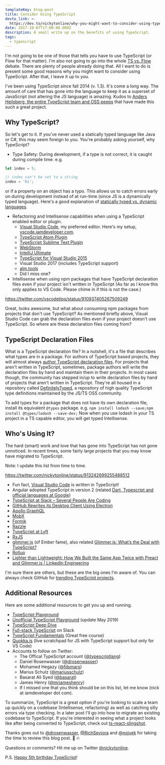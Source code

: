 ```yaml
---
templateKey: blog-post
title: Consider Using TypeScript
devto_link: >-
  https://dev.to/nickytonline/why-you-might-want-to-consider-using-typescript-6j3
date: 2017-10-07T17:00:00.000Z
description: A small write up on the benefits of using TypeScript.
tags:
  - typescript
---
```


I'm not going to be one of those that tells you have to use TypeScript (or Flow for that matter). I'm also not going to go into the whole [TS vs. Flow](https://www.google.ca/search?q=flow+vs.+typescript&rlz=1C5CHFA_enCA763CA763&oq=flow+vs.+typescript&aqs=chrome.0.0l4.3590j0j4&sourceid=chrome&ie=UTF-8) debate. There are plenty of people already doing that. All I want to do is present some good reasons why you might want to consider using TypeScript. After that, I leave it up to you.

I've been using TypeScript since fall 2014 (v. 1.3). It's come a long way. The amount of care that has gone into the language to keep it as a superset of JavaScript (not altering the JS language) is amazing. Kudos to [Anders Hejlsberg, the entire TypeScript team and OSS peeps](https://github.com/Microsoft/TypeScript/graphs/contributors) that have made this such a great project.

## Why TypeScript?

So let's get to it. If you've never used a statically typed language like Java or C#, this may seem foreign to you. You're probably asking yourself, why TypeScript?

- Type Safety: During development, if a type is not correct, it is caught during compile time. e.g.

```javascript
let index = 5;

// index can't be set to a string
index = 'hi';
```

or if a property on an object has a typo. This allows us to catch errors early on during development instead of at run-time (since JS is a dynamically typed language). Here's a good explanation of [statically typed vs. dynamic languages](https://stackoverflow.com/a/1517670/77814).
- Refactoring and Intellisense capabilities when using a TypeScript enabled editor or plugin.
  - [Visual Studio Code](https://code.visualstudio.com), my preferred editor. Here's my setup, [vscode.iamdeveloper.com](http://vscode.iamdeveloper.com).
  - [TypeScript Atom Plugin](https://atom.io/packages/atom-typescript)
  - [TypeScript Sublime Text Plugin](https://github.com/Microsoft/TypeScript-Sublime-Plugin)
  - [WebStorm](https://www.jetbrains.com/help/webstorm/typescript.html)
  - [IntelliJ Ultimate](https://www.jetbrains.com/help/idea/typescript.html)
  - [TypeScript for Visual Studio 2015](https://www.microsoft.com/en-us/download/details.aspx?id=48593)
  - Visual Studio 2017 (includes TypeScript support)
  - [alm.tools](http://alm.tools)
  - Did I miss one?
- Intellisense when using npm packages that have TypeScript declaration files even if your project isn't written in TypeScript (As far as I know this only applies to VS Code. Please chime in if this is not the case.)

https://twitter.com/vscodetips/status/910937405267509249

Great, looks awesome, but what about consuming npm packages from projects that don't use TypeScript? As mentioned briefly above, Visual Studio Code can grab the declaration files even if your project doesn't use TypeScript. So where are these declaration files coming from?

## TypeScript Declaration Files

What is a TypeScript declaration file? In a nutshell, it's a file that describes what types are in a package. For authors of TypeScript based projects, they will almost always [author TypeScript declaration files](https://www.typescriptlang.org/docs/handbook/declaration-files/introduction.html). For projects that aren't written in TypeScript, sometimes, package authors will write the declaration files by hand and maintain them in their projects. In most cases though, the community has stepped in/up to write declaration files by hand of projects that aren't written in TypeScript. They're all housed in a repository called [DefinitelyTyped](http://definitelytyped.org), a repository of high quality TypeScript type definitions maintained by the JS/TS OSS community.

To add types for a package that does not have its own declaration file, install its equivalent `@types` package. e.g. `npm install lodash --save;npm install @types/lodash --save-dev;` Now when you use lodash in your TS project in a TS capable editor, you will get typed Intellisense.

## Who's Using It?

The hard (smart) work and love that has gone into TypeScript has not gone unnoticed. In recent times, some fairly large projects that you may know have migrated to TypeScript.

Note: I update this list from time to time.

https://twitter.com/nickytonline/status/913242699255488512

- Fun fact, [Visual Studio Code](https://github.com/Microsoft/vscode) is written in TypeScript!
- Angular adopted TypeScript in version 2 (related [Dart, Typescript and official languages at Google](news.dartlang.org/2017/04/dart-typescript-and-official-languages.html))
- [TypeScript at Slack – Several People Are Coding](https://slack.engineering/typescript-at-slack-a81307fa288d)
- [GitHub Rewrites its Desktop Client Using Electron](https://www.infoq.com/news/2017/05/github-electron-desktop-client)
- [Apollo GraphQL](https://github.com/apollographql)
- [MobX](https://github.com/mobxjs/mobx)
- [Formik](https://github.com/jaredpalmer/formik)
- [Razzle](https://github.com/jaredpalmer/razzle)
- [TypeScript at Lyft](https://eng.lyft.com/typescript-at-lyft-64f0702346ea)
- [RxJS](https://github.com/ReactiveX/rxjs)
- [glimmer.js](https://github.com/glimmerjs/glimmer.js) (of Ember fame), also related [Glimmer.js: What’s the Deal with TypeScript?](https://medium.com/@tomdale/glimmer-js-whats-the-deal-with-typescript-f666d1a3aad0)
- [Rollup](https://github.com/rollup/rollup)
- [Lighter than Lightweight: How We Built the Same App Twice with Preact and Glimmer.js | LinkedIn Engineering](https://engineering.linkedin.com/blog/2018/03/how-we-built-the-same-app-twice-with-preact-and-glimmerjs)

I'm sure there are others, but these are the big ones I'm aware of. You can always check GitHub for [trending TypeScript projects](https://github.com/trending/typescript).

## Additional Resources

Here are some additional resources to get you up and running.

- [TypeScript Playground](https://www.typescriptlang.org/play)
- [Unofficial TypeScript Playground](https://www.iamdeveloper.com/blog/2019-02-25-an-enhanced-typescript-playground) (update May 2019)
- [TypeScript Deep Dive](https://www.gitbook.com/book/basarat/typescript)
- [Full-stack TypeScript](https://fullstacktypescript.slack.com) on Slack
- [TypeScript Fundamentals](https://typescriptcourses.com/typescript-fundamentals) (Great free course)
- [Quokka.js](https://quokkajs.com) (live scratchpad for JS with TypeScript support but only for VS Code)
- Accounts to follow on Twitter:
  - The Offical TypeScript account ([@typescriptlang](https://twitter.com/typescriptlang))
  - Daniel Rosenwasser ([@drosenwasser](https://twitter.com/drosenwasser))
  - Mohamed Hegazy ([@fdsmars](https://twitter.com/fdsmars))
  - Marius Schulz ([@mariusschulz](https://twitter.com/mariusschulz))
  - Basarat Ali Syed ([@basarat](https://twitter.com/basarat))
  - James Henry ([@mrjameshenry](https://twitter.com/mrjameshenry))
  - If I missed one that you think should be on this list, let me know (nick at iamdeveloper dot com).

To summarize, TypeScript is a great option if you're looking to scale a team up quickly on a codebase (Intellisense, refactoring) as well as catching silly errors via type checking. In a later post I'll go into how to migrate an existing codebase to TypeScript. If you're interested in seeing what a project looks like after being converted to TypeScript, check out [ts-react-slingshot](https://github.com/typescriptcrew/ts-react-slingshot).

Thanks goes out to [@drosenwasser](https://twitter.com/drosenwasser), [@RichSeviora](https://twitter.com/RichSeviora) and [@nojvek](https://twitter.com/nojvek) for taking the time to review this blog post. 💯 🔥

Questions or comments? Hit me up on Twitter [@nickytonline](https://www.twitter.com/nickytonline).

P.S. [Happy 5th birthday TypeScript](https://twitter.com/typescriptlang/status/914918151556448256)!
